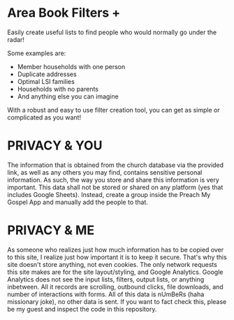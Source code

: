 # Area Book Filters +

Easily create useful lists to find people who would normally go under the radar!

Some examples are:
- Member households with one person
- Duplicate addresses
- Optimal LSI families
- Households with no parents
- And anything else you can imagine

With a robust and easy to use filter creation tool, you can get as simple or complicated as you want!

# PRIVACY & YOU

The information that is obtained from the church database via the provided link, as well as any others you may find, contains sensitive personal information. As such, the way you store and share this information is very important. This data shall not be stored or shared on any platform (yes that includes Google Sheets). Instead, create a group inside the Preach My Gospel App and manually add the people to that.

# PRIVACY & ME

As someone who realizes just how much information has to be copied over to this site, I realize just how important it is to keep it secure. That's why this site doesn't store anything, not even cookies. The only network requests this site makes are for the site layout/styling, and Google Analytics. Google Analytics does not see the input lists, filters, output lists, or anything inbetween. All it records are scrolling, outbound clicks, file downloads, and number of interactions with forms. All of this data is nUmBeRs (haha missionary joke), no other data is sent. If you want to fact check this, please be my guest and inspect the code in this repository.
